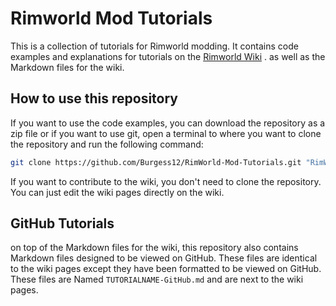 # Rimworld Mod Tutorials

This is a collection of tutorials for Rimworld modding. It contains code examples and explanations for tutorials on the [Rimworld Wiki](https://rimworldwiki.com/index.php?title=Modding_Tutorials/) . as well as the Markdown files for the wiki.

## How to use this repository

If you want to use the code examples, you can download the repository as a zip file
or if you want to use git, open a terminal to where you want to clone the repository and run the following command:

```bash
git clone https://github.com/Burgess12/RimWorld-Mod-Tutorials.git "RimWorld Mod Tutorials"
```

If you want to contribute to the wiki, you don't need to clone the repository. You can just edit the wiki pages directly on the wiki.

## GitHub Tutorials

on top of the Markdown files for the wiki, this repository also contains Markdown files designed to be viewed on GitHub. These files are identical to the wiki pages except they have been formatted to be viewed on GitHub. These files are Named `TUTORIALNAME-GitHub.md` and are next to the wiki pages.